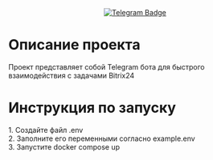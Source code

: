<div id="badges" align="center">
    <a href="https://t.me/devil_on_the_wheel">
        <img src="https://img.shields.io/badge/разработчик-26A5E4?style=for-the-badge&logo=telegram&logoColor=white" alt="Telegram Badge"/>
    </a>
</div>
<h1>Описание проекта</h1>
<p>Проект представляет собой Telegram бота для быстрого взаимодействия с задачами Bitrix24</p>

<h1>Инструкция по запуску</h1>
1. Создайте файл .env<br>
2. Заполните его переменными согласно example.env<br>
3. Запустите docker compose up

